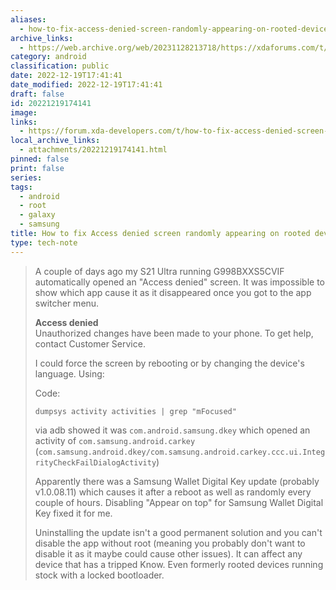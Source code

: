 ```yaml
---
aliases:
  - how-to-fix-access-denied-screen-randomly-appearing-on-rooted-devices
archive_links:
  - https://web.archive.org/web/20231128213718/https://xdaforums.com/t/how-to-fix-access-denied-screen-randomly-appearing-on-rooted-devices.4503767/
category: android
classification: public
date: 2022-12-19T17:41:41
date_modified: 2022-12-19T17:41:41
draft: false
id: 20221219174141
image: 
links:
  - https://forum.xda-developers.com/t/how-to-fix-access-denied-screen-randomly-appearing-on-rooted-devices.4503767/
local_archive_links:
  - attachments/20221219174141.html
pinned: false
print: false
series: 
tags:
  - android
  - root
  - galaxy
  - samsung
title: How to fix Access denied screen randomly appearing on rooted devices
type: tech-note
---
```


> A couple of days ago my S21 Ultra running G998BXXS5CVIF automatically opened an "Access denied" screen. It was impossible to show which app cause it as it disappeared once you got to the app switcher menu.  
>   
> 
> **Access denied**  
> Unauthorized changes have been made to your phone. To get help, contact Customer Service.
>   
> I could force the screen by rebooting or by changing the device's language. Using:  
> 
> Code:
> 
> ```
> dumpsys activity activities | grep "mFocused"
> ```
> 
> via adb showed it was `com.android.samsung.dkey` which opened an activity of `com.samsung.android.carkey` (`com.samsung.android.dkey/com.samsung.android.carkey.ccc.ui.IntegrityCheckFailDialogActivity`)  
>   
> Apparently there was a Samsung Wallet Digital Key update (probably v1.0.08.11) which causes it after a reboot as well as randomly every couple of hours. Disabling "Appear on top" for Samsung Wallet Digital Key fixed it for me.  
>   
> Uninstalling the update isn't a good permanent solution and you can't disable the app without root (meaning you probably don't want to disable it as it maybe could cause other issues). It can affect any device that has a tripped Know. Even formerly rooted devices running stock with a locked bootloader.


